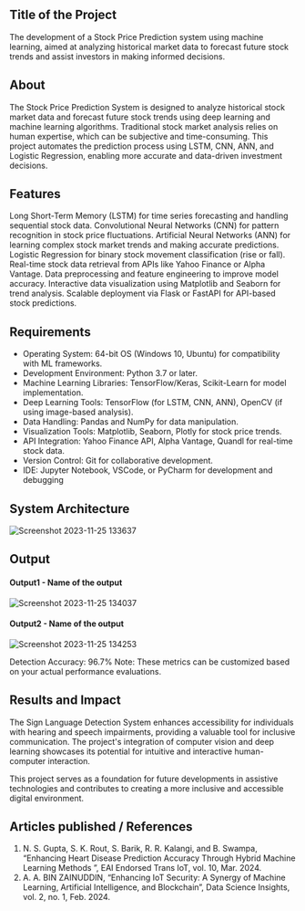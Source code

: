 ## Title of the Project
The development of a Stock Price Prediction system using machine learning, 
aimed at analyzing historical market data to forecast future stock trends and assist investors in making informed decisions.
## About
<!--Detailed Description about the project-->
The Stock Price Prediction System is designed to analyze historical stock market data and forecast future stock trends using deep learning and machine learning algorithms. Traditional stock market analysis relies on human expertise, which can be subjective and time-consuming. This project automates the prediction process using LSTM, CNN, ANN, and Logistic Regression, enabling more accurate and data-driven investment decisions.

## Features
<!--List the features of the project as shown below-->
Long Short-Term Memory (LSTM) for time series forecasting and handling sequential stock data.
Convolutional Neural Networks (CNN) for pattern recognition in stock price fluctuations.
Artificial Neural Networks (ANN) for learning complex stock market trends and making accurate predictions.
Logistic Regression for binary stock movement classification (rise or fall).
Real-time stock data retrieval from APIs like Yahoo Finance or Alpha Vantage.
Data preprocessing and feature engineering to improve model accuracy.
Interactive data visualization using Matplotlib and Seaborn for trend analysis.
Scalable deployment via Flask or FastAPI for API-based stock predictions.


## Requirements
<!--List the requirements of the project as shown below-->
* Operating System: 64-bit OS (Windows 10, Ubuntu) for compatibility with ML frameworks.
* Development Environment: Python 3.7 or later.
* Machine Learning Libraries: TensorFlow/Keras, Scikit-Learn for model implementation.
* Deep Learning Tools: TensorFlow (for LSTM, CNN, ANN), OpenCV (if using image-based analysis).
* Data Handling: Pandas and NumPy for data manipulation.
* Visualization Tools: Matplotlib, Seaborn, Plotly for stock price trends.
* API Integration: Yahoo Finance API, Alpha Vantage, Quandl for real-time stock data.
* Version Control: Git for collaborative development.
* IDE: Jupyter Notebook, VSCode, or PyCharm for development and debugging
## System Architecture
<!--Embed the system architecture diagram as shown below-->

![Screenshot 2023-11-25 133637](https://github.com/<<yourusername>>/Hand-Gesture-Recognition-System/assets/75235455/a60c11f3-0a11-47fb-ac89-755d5f45c995)


## Output

<!--Embed the Output picture at respective places as shown below as shown below-->
#### Output1 - Name of the output

![Screenshot 2023-11-25 134037](https://github.com/<<yourusername>>/Hand-Gesture-Recognition-System/assets/75235455/8c2b6b5c-5ed2-4ec4-b18e-5b6625402c16)

#### Output2 - Name of the output
![Screenshot 2023-11-25 134253](https://github.com/<<yourusername>>/Hand-Gesture-Recognition-System/assets/75235455/5e05c981-05ca-4aaa-aea2-d918dcf25cb7)

Detection Accuracy: 96.7%
Note: These metrics can be customized based on your actual performance evaluations.


## Results and Impact
<!--Give the results and impact as shown below-->
The Sign Language Detection System enhances accessibility for individuals with hearing and speech impairments, providing a valuable tool for inclusive communication. The project's integration of computer vision and deep learning showcases its potential for intuitive and interactive human-computer interaction.

This project serves as a foundation for future developments in assistive technologies and contributes to creating a more inclusive and accessible digital environment.

## Articles published / References
1. N. S. Gupta, S. K. Rout, S. Barik, R. R. Kalangi, and B. Swampa, “Enhancing Heart Disease Prediction Accuracy Through Hybrid Machine Learning Methods ”, EAI Endorsed Trans IoT, vol. 10, Mar. 2024.
2. A. A. BIN ZAINUDDIN, “Enhancing IoT Security: A Synergy of Machine Learning, Artificial Intelligence, and Blockchain”, Data Science Insights, vol. 2, no. 1, Feb. 2024.




